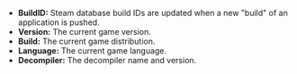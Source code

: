 - **BuildID:** Steam database build IDs are updated when a new "build" of an application is pushed.
- **Version:** The current game version.
- **Build:** The current game distribution.
- **Language:** The current game language.
- **Decompiler:** The decompiler name and version.
